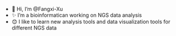 - 👋 Hi, I’m @Fangxi-Xu
- ✨ I’m a bioinformatican working on NGS data analysis
- 😊 I like to learn new analysis tools and data visualization tools for different NGS data


<!---
Fangxi-Xu/Fangxi-Xu is a ✨ special ✨ repository because its `README.md` (this file) appears on your GitHub profile.
You can click the Preview link to take a look at your changes.
--->
